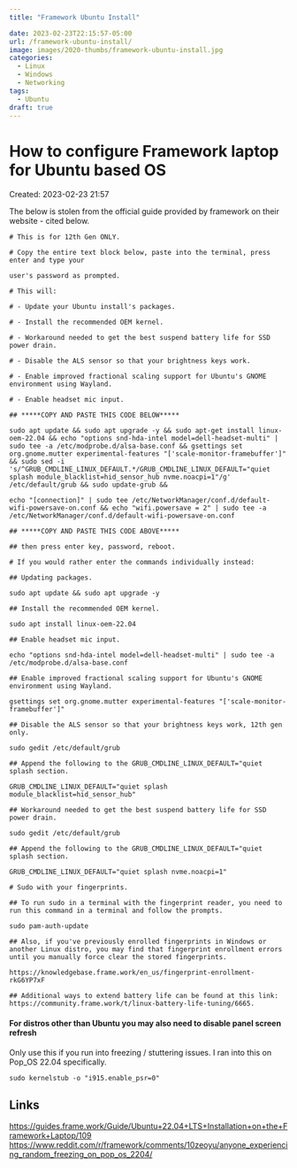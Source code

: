 ```yaml
---
title: "Framework Ubuntu Install"

date: 2023-02-23T22:15:57-05:00
url: /framework-ubuntu-install/
image: images/2020-thumbs/framework-ubuntu-install.jpg
categories:
  - Linux
  - Windows
  - Networking
tags:
  - Ubuntu
draft: true
---
```

<!--more-->

# How to configure Framework laptop for Ubuntu based OS
Created: 2023-02-23 21:57

The below is stolen from the official guide provided by framework on their website - cited below.

```
# This is for 12th Gen ONLY.

# Copy the entire text block below, paste into the terminal, press enter and type your

user's password as prompted.

# This will:

# - Update your Ubuntu install's packages.

# - Install the recommended OEM kernel.

# - Workaround needed to get the best suspend battery life for SSD power drain.

# - Disable the ALS sensor so that your brightness keys work.

# - Enable improved fractional scaling support for Ubuntu's GNOME environment using Wayland.

# - Enable headset mic input.

## *****COPY AND PASTE THIS CODE BELOW*****

sudo apt update && sudo apt upgrade -y && sudo apt-get install linux-oem-22.04 && echo "options snd-hda-intel model=dell-headset-multi" | sudo tee -a /etc/modprobe.d/alsa-base.conf && gsettings set org.gnome.mutter experimental-features "['scale-monitor-framebuffer']" && sudo sed -i 's/^GRUB_CMDLINE_LINUX_DEFAULT.*/GRUB_CMDLINE_LINUX_DEFAULT="quiet splash module_blacklist=hid_sensor_hub nvme.noacpi=1"/g' /etc/default/grub && sudo update-grub &&

echo "[connection]" | sudo tee /etc/NetworkManager/conf.d/default-wifi-powersave-on.conf && echo "wifi.powersave = 2" | sudo tee -a /etc/NetworkManager/conf.d/default-wifi-powersave-on.conf

## *****COPY AND PASTE THIS CODE ABOVE*****

## then press enter key, password, reboot.

# If you would rather enter the commands individually instead:

## Updating packages.

sudo apt update && sudo apt upgrade -y

## Install the recommended OEM kernel.

sudo apt install linux-oem-22.04

## Enable headset mic input.

echo "options snd-hda-intel model=dell-headset-multi" | sudo tee -a /etc/modprobe.d/alsa-base.conf

## Enable improved fractional scaling support for Ubuntu's GNOME environment using Wayland.

gsettings set org.gnome.mutter experimental-features "['scale-monitor-framebuffer']"

## Disable the ALS sensor so that your brightness keys work, 12th gen only.

sudo gedit /etc/default/grub

## Append the following to the GRUB_CMDLINE_LINUX_DEFAULT="quiet splash section.

GRUB_CMDLINE_LINUX_DEFAULT="quiet splash module_blacklist=hid_sensor_hub"

## Workaround needed to get the best suspend battery life for SSD power drain.

sudo gedit /etc/default/grub

## Append the following to the GRUB_CMDLINE_LINUX_DEFAULT="quiet splash section.

GRUB_CMDLINE_LINUX_DEFAULT="quiet splash nvme.noacpi=1"

# Sudo with your fingerprints.

## To run sudo in a terminal with the fingerprint reader, you need to run this command in a terminal and follow the prompts.

sudo pam-auth-update

## Also, if you've previously enrolled fingerprints in Windows or another Linux distro, you may find that fingerprint enrollment errors until you manually force clear the stored fingerprints.

https://knowledgebase.frame.work/en_us/fingerprint-enrollment-rkG6YP7xF

## Additional ways to extend battery life can be found at this link: https://community.frame.work/t/linux-battery-life-tuning/6665.
```

#### For distros other than Ubuntu you may also need to disable panel screen refresh
Only use this if you run into freezing / stuttering issues.
I ran into this on Pop_OS 22.04 specifically.

`sudo kernelstub -o "i915.enable_psr=0"`


## Links 
https://guides.frame.work/Guide/Ubuntu+22.04+LTS+Installation+on+the+Framework+Laptop/109
https://www.reddit.com/r/framework/comments/10zeoyu/anyone_experiencing_random_freezing_on_pop_os_2204/

